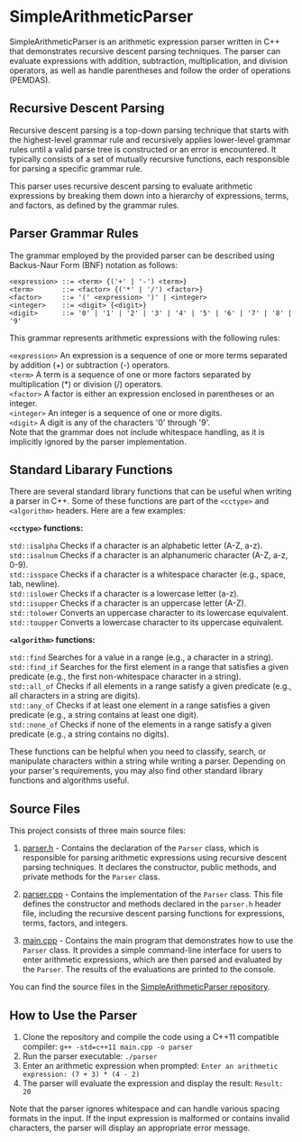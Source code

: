 # SimpleArithmeticParser

SimpleArithmeticParser is an arithmetic expression parser written in C++ that demonstrates recursive descent parsing techniques. The parser can evaluate expressions with addition, subtraction, multiplication, and division operators, as well as handle parentheses and follow the order of operations (PEMDAS).

## Recursive Descent Parsing

Recursive descent parsing is a top-down parsing technique that starts with the highest-level grammar rule and recursively applies lower-level grammar rules until a valid parse tree is constructed or an error is encountered. It typically consists of a set of mutually recursive functions, each responsible for parsing a specific grammar rule.

This parser uses recursive descent parsing to evaluate arithmetic expressions by breaking them down into a hierarchy of expressions, terms, and factors, as defined by the grammar rules.

## Parser Grammar Rules

The grammar employed by the provided parser can be described using Backus-Naur Form (BNF) notation as follows:
```
<expression> ::= <term> {('+' | '-') <term>}
<term>       ::= <factor> {('*' | '/') <factor>}
<factor>     ::= '(' <expression> ')' | <integer>
<integer>    ::= <digit> {<digit>}
<digit>      ::= '0' | '1' | '2' | '3' | '4' | '5' | '6' | '7' | '8' | '9'
```
This grammar represents arithmetic expressions with the following rules:

`<expression>` An expression is a sequence of one or more terms separated by addition (+) or subtraction (-) operators.  
`<term>` A term is a sequence of one or more factors separated by multiplication (*) or division (/) operators.  
`<factor>` A factor is either an expression enclosed in parentheses or an integer.  
`<integer>` An integer is a sequence of one or more digits.  
`<digit>` A digit is any of the characters '0' through '9'.  
Note that the grammar does not include whitespace handling, as it is implicitly ignored by the parser implementation.

## Standard Libarary Functions

There are several standard library functions that can be useful when writing a parser in C++. Some of these functions are part of the `<cctype>` and `<algorithm>` headers. Here are a few examples:

**`<cctype>` functions:**

`std::isalpha` Checks if a character is an alphabetic letter (A-Z, a-z).  
`std::isalnum` Checks if a character is an alphanumeric character (A-Z, a-z, 0-9).  
`std::isspace` Checks if a character is a whitespace character (e.g., space, tab, newline).  
`std::islower` Checks if a character is a lowercase letter (a-z).  
`std::isupper` Checks if a character is an uppercase letter (A-Z).  
`std::tolower` Converts an uppercase character to its lowercase equivalent.  
`std::toupper` Converts a lowercase character to its uppercase equivalent.

**`<algorithm>` functions:**

`std::find` Searches for a value in a range (e.g., a character in a string).  
`std::find_if` Searches for the first element in a range that satisfies a given predicate (e.g., the first non-whitespace character in a string).  
`std::all_of` Checks if all elements in a range satisfy a given predicate (e.g., all characters in a string are digits).  
`std::any_of` Checks if at least one element in a range satisfies a given predicate (e.g., a string contains at least one digit).  
`std::none_of` Checks if none of the elements in a range satisfy a given predicate (e.g., a string contains no digits).

These functions can be helpful when you need to classify, search, or manipulate characters within a string while writing a parser. Depending on your parser's requirements, you may also find other standard library functions and algorithms useful.

## Source Files

This project consists of three main source files:

1. [parser.h](https://github.com/SaturnMatt/SimpleArithmeticParser/blob/main/Parser/parser.h) - Contains the declaration of the `Parser` class, which is responsible for parsing arithmetic expressions using recursive descent parsing techniques. It declares the constructor, public methods, and private methods for the `Parser` class.

2. [parser.cpp](https://github.com/SaturnMatt/SimpleArithmeticParser/blob/main/Parser/parser.cpp) - Contains the implementation of the `Parser` class. This file defines the constructor and methods declared in the `parser.h` header file, including the recursive descent parsing functions for expressions, terms, factors, and integers.

3. [main.cpp](https://github.com/SaturnMatt/SimpleArithmeticParser/blob/main/Parser/main.cpp) - Contains the main program that demonstrates how to use the `Parser` class. It provides a simple command-line interface for users to enter arithmetic expressions, which are then parsed and evaluated by the `Parser`. The results of the evaluations are printed to the console.

You can find the source files in the [SimpleArithmeticParser repository](https://github.com/SaturnMatt/SimpleArithmeticParser).

## How to Use the Parser

1. Clone the repository and compile the code using a C++11 compatible compiler:
`g++ -std=c++11 main.cpp -o parser`
2. Run the parser executable:
`./parser`
3. Enter an arithmetic expression when prompted:
`Enter an arithmetic expression: (7 + 3) * (4 - 2)`
4. The parser will evaluate the expression and display the result:
`Result: 20`

Note that the parser ignores whitespace and can handle various spacing formats in the input. If the input expression is malformed or contains invalid characters, the parser will display an appropriate error message.

